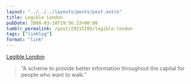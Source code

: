 ```yaml
---
layout: "../../../layouts/posts/post.astro"
title: Legible London
pubDate: 2008-03-18T19:56:33+00:00
tumblr_permalink: /post/29215105/legible-london
tags: ["linklog"]
format: "link"
---
```


[Legible London][1]

> &ldquo;A scheme to provide better information throughout the capital for people who want to walk.&rdquo;

[1]: http://www.legiblelondon.info/wp01/index.php
